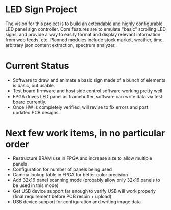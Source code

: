 # LED Sign Project

The vision for this project is to build an extendable and highly configurable LED panel sign controller.
Core features are to emulate "basic" scrolling LED signs, and provide a way to easily format and display relevant information from web feeds, etc.
Planned modules include stock market, weather, time, arbitrary json content extraction, spectrum analyzer.


# Current Status
* Software to draw and animate a basic sign made of a bunch of elements is basic, but usable.
* Test board firmware and host side control software working pretty well
* FPGA drives LED panel as framebuffer, software can write data via test board currently.
* Once HW is completely verified, will revise to fix errors and post updated PCB designs.

# Next few work items, in no particular order
* Restructure BRAM use in FPGA and increase size to allow multiple panels
* Configuration for number of panels being used
* Gamma lookup table in FPGA for better color precision
* Add 32x16 panel scanning mode (probably allow only 32x16 panels to be used in this mode)
* Get USB device support far enough to verify USB will work properly (final requirement before PCB respin + upload)
* USB device support for configuration and writing image data
